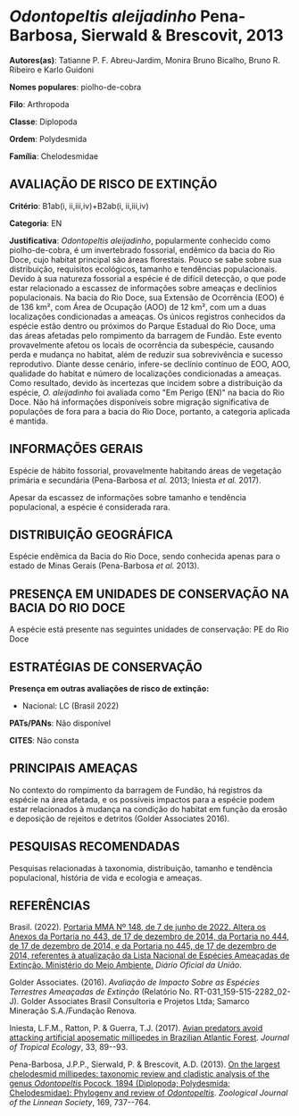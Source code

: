 # *Odontopeltis aleijadinho* Pena-Barbosa, Sierwald & Brescovit, 2013

**Autores(as)**: Tatianne P. F. Abreu-Jardim, Monira Bruno Bicalho, Bruno R. Ribeiro e Karlo Guidoni

**Nomes populares**: piolho-de-cobra

**Filo**: Arthropoda

**Classe**: Diplopoda

**Ordem**: Polydesmida

**Família**: Chelodesmidae

## AVALIAÇÃO DE RISCO DE EXTINÇÃO

**Critério**: B1ab(i, ii,iii,iv)+B2ab(i, ii,iii,iv)

**Categoria**: EN

**Justificativa**: *Odontopeltis aleijadinho*, popularmente conhecido como piolho-de-cobra, é um invertebrado fossorial, endêmico da bacia do Rio Doce, cujo habitat principal são áreas florestais. Pouco se sabe sobre sua distribuição, requisitos ecológicos, tamanho e tendências populacionais. Devido à sua natureza fossorial a espécie é de difícil detecção, o que pode estar relacionado a escassez de informações sobre ameaças e declínios populacionais. Na bacia do Rio Doce, sua Extensão de Ocorrência (EOO) é de 136 km², com Área de Ocupação (AOO) de 12 km², com um a duas localizações condicionadas a ameaças. Os únicos registros conhecidos da espécie estão dentro ou próximos do Parque Estadual do Rio Doce, uma das áreas afetadas pelo rompimento da barragem de Fundão. Este evento provavelmente afetou os locais de ocorrência da subespécie, causando perda e mudança no habitat, além de reduzir sua sobrevivência e sucesso reprodutivo. Diante desse
cenário, infere-se declínio contínuo de EOO, AOO, qualidade do habitat e número de localizações condicionadas a ameaças. Como resultado, devido às incertezas que incidem sobre a distribuição da espécie, *O. aleijadinho* foi avaliada como "Em Perigo (EN)" na bacia do Rio Doce. Não há informações disponíveis sobre migração significativa de populações de fora para a bacia do Rio Doce, portanto, a categoria aplicada é mantida.

## INFORMAÇÕES GERAIS

Espécie de hábito fossorial, provavelmente habitando áreas de vegetação primária e secundária (Pena-Barbosa *et al.* 2013; Iniesta *et al.* 2017).

Apesar da escassez de informações sobre tamanho e tendência populacional, a espécie é considerada rara.

## DISTRIBUIÇÃO GEOGRÁFICA

Espécie endêmica da Bacia do Rio Doce, sendo conhecida apenas para o estado de Minas Gerais (Pena-Barbosa *et al.* 2013).

## PRESENÇA EM UNIDADES DE CONSERVAÇÃO NA BACIA DO RIO DOCE

A espécie está presente nas seguintes unidades de conservação: PE do Rio Doce

## ESTRATÉGIAS DE CONSERVAÇÃO

**Presença em outras avaliações de risco de extinção:**

-   Nacional: LC (Brasil 2022)

**PATs/PANs**: Não disponível

**CITES**: Não consta

## PRINCIPAIS AMEAÇAS

No contexto do rompimento da barragem de Fundão, há registros da espécie na área afetada, e os possíveis impactos para a espécie podem estar relacionados à mudança na condição do habitat em função da erosão e deposição de rejeitos e detritos (Golder Associates 2016).

## PESQUISAS RECOMENDADAS

Pesquisas relacionadas à taxonomia, distribuição, tamanho e tendência populacional, história de vida e ecologia e ameaças.

## REFERÊNCIAS

Brasil. (2022). [Portaria MMA Nº 148, de 7 de junho de 2022. Altera os Anexos da Portaria no 443, de 17 de dezembro de 2014, da Portaria no 444, de 17 de dezembro de 2014, e da Portaria no 445, de 17 de dezembro de 2014, referentes à atualização da Lista Nacional de Espécies Ameaçadas de Extinção. Ministério do Meio Ambiente.](https://in.gov.br/en/web/dou/-/portaria-mma-n-148-de-7-de-junho-de-2022-406272733) *Diário Oficial da União*.

Golder Associates. (2016). *Avaliação de Impacto Sobre as Espécies Terrestres Ameaçadas de Extinção* (Relatório No.  RT-031_159-515-2282_02-J). Golder Associates Brasil Consultoria e Projetos Ltda; Samarco Mineração S.A./Fundação Renova.

Iniesta, L.F.M., Ratton, P. & Guerra, T.J. (2017). [Avian predators avoid attacking artificial aposematic millipedes in Brazilian Atlantic Forest](https://doi.org/10.1017/S0266467416000523). *Journal of Tropical Ecology*, 33, 89--93.

Pena-Barbosa, J.P.P., Sierwald, P. & Brescovit, A.D. (2013). [On the largest chelodesmid millipedes: taxonomic review and cladistic analysis of the genus *Odontopeltis* Pocock, 1894 (Diplopoda; Polydesmida; Chelodesmidae): Phylogeny and review of *Odontopeltis*](https://doi.org/10.1111/zoj.12086). *Zoological Journal of the Linnean Society*, 169, 737--764.
